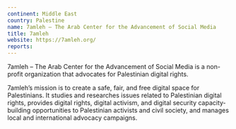 ```yaml
---
continent: Middle East
country: Palestine
name: 7amleh – The Arab Center for the Advancement of Social Media
title: 7amleh
website: https://7amleh.org/
reports:
---
```


7amleh – The Arab Center for the Advancement of Social Media is a non-profit organization that advocates for Palestinian digital rights. 

7amleh’s mission is to create a safe, fair, and free digital space for Palestinians. It studies and researches issues related to Palestinian digital rights, provides digital rights, digital activism, and digital security capacity-building opportunities to Palestinian activists and civil society, and manages local and international advocacy campaigns.
